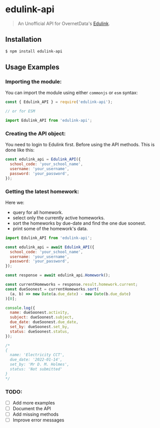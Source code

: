 # edulink-api

> An Unofficial API for OvernetData's [Edulink](https://www.edulinkone.com/).

## Installation

```bash
$ npm install edulink-api
```

## Usage Examples

### Importing the module:

You can import the module using either `commonjs` or `esm` syntax:

```javascript
const { Edulink_API } = require('edulink-api');

// or for ESM

import Edulink_API from 'edulink-api';
```

### Creating the API object:

You need to login to Edulink first. Before using the API methods. This is done like this:

```javascript
const edulink_api = Edulink_API({
  school_code: 'your_school_name',
  username: 'your_username',
  password: 'your_password',
});
```

### Getting the latest homework:

Here we:

- query for all homework.
- select only the currently active homeworks.
- sort the homeworks by due-date and find the one due soonest.
- print some of the homework's data.

```javascript
import Edulink_API from 'edulink-api';

const edulink_api = await Edulink_API({
  school_code: 'your_school_name',
  username: 'your_username',
  password: 'your_password',
});

const response = await edulink_api.Homework();

const currentHomeworks = response.result.homework.current;
const dueSoonest = currentHomeworks.sort(
  (a, b) => new Date(a.due_date) - new Date(b.due_date)
)[0];

console.log({
  name: dueSoonest.activity,
  subject: dueSoonest.subject,
  due_date: dueSoonest.due_date,
  set_by: dueSoonest.set_by,
  status: dueSoonest.status,
});

/*
{
  name: 'Electricity CCT',
  due_date: '2022-01-14',
  set_by: 'Mr D. M. Holmes',
  status: 'Not submitted'
}
*/
```

### TODO:

- [ ] Add more examples
- [ ] Document the API
- [ ] Add missing methods
- [ ] Improve error messages
